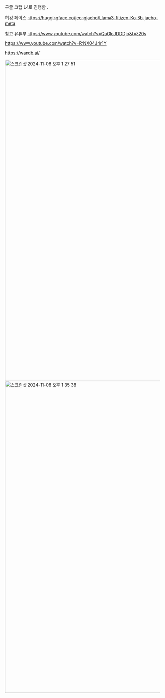 구글 코랩 L4로 진행함 .


허깅 페이스 
https://huggingface.co/jeongjaeho/Llama3-fitizen-Ko-8b-jaeho-meta

참고 유튜부
https://www.youtube.com/watch?v=QaOIcJDDDjo&t=820s

https://www.youtube.com/watch?v=RrNX04J4r1Y

https://wandb.ai/

<img width="1042" alt="스크린샷 2024-11-08 오후 1 27 51" src="https://github.com/user-attachments/assets/1a721339-1078-4719-887e-2044f4e005f0">
<img width="1011" alt="스크린샷 2024-11-08 오후 1 35 38" src="https://github.com/user-attachments/assets/1b2064dd-5516-4221-b7bc-78587075d2bd">
